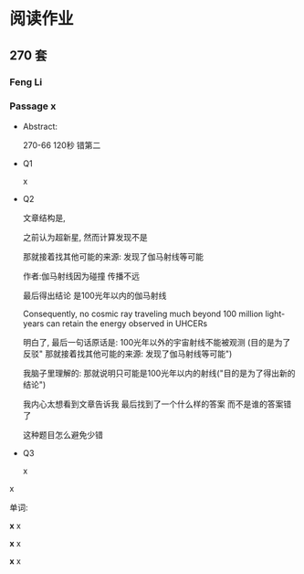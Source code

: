 # 阅读作业

## 270 套

### Feng Li

### Passage x

- Abstract:

  270-66 120秒 错第二

  

- Q1

  x

- Q2

  文章结构是, 

  之前认为超新星, 然而计算发现不是

  那就接着找其他可能的来源: 发现了伽马射线等可能

  作者:伽马射线因为碰撞 传播不远

  最后得出结论 是100光年以内的伽马射线

   Consequently, no cosmic ray traveling much beyond 100 million light-years can retain the energy observed in UHCERs

  明白了, 最后一句话原话是: 100光年以外的宇宙射线不能被观测 (目的是为了反驳" 那就接着找其他可能的来源: 发现了伽马射线等可能")

  我脑子里理解的: 那就说明只可能是100光年以内的射线("目的是为了得出新的结论")

  我内心太想看到文章告诉我 最后找到了一个什么样的答案 而不是谁的答案错了

  

  这种题目怎么避免少错

  

  

- Q3

  x

x

单词:

**x** x

**x** x

**x** x